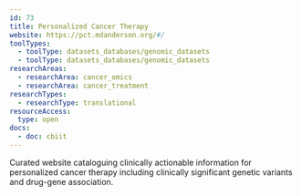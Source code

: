 ```yaml
---
id: 73
title: Personalized Cancer Therapy
website: https://pct.mdanderson.org/#/
toolTypes:
  - toolType: datasets_databases/genomic_datasets
  - toolType: datasets_databases/genomic_datasets
researchAreas:
  - researchArea: cancer_omics
  - researchArea: cancer_treatment
researchTypes:
  - researchType: translational
resourceAccess:
  type: open
docs:
  - doc: cbiit
---
```

Curated website cataloguing clinically actionable information for personalized cancer therapy including clinically significant genetic variants and drug-gene association.
